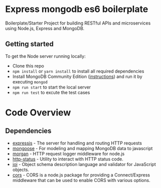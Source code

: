 # Express mongodb es6 boilerplate

Boilerplate/Starter Project for building RESTful APIs and microservices using Node.js, Express and MongoDB.

## Getting started

To get the Node server running locally:

- Clone this repo
- `npm install` or `yarn install` to install all required dependencies
- Install MongoDB Community Edition ([instructions](https://docs.mongodb.com/manual/installation/#tutorials)) and run it by executing `mongod`
- `npm run start` to start the local server
- `npm run test` to excute the test cases

# Code Overview

## Dependencies

- [expressjs](https://github.com/expressjs/express) - The server for handling and routing HTTP requests
- [mongoose](https://github.com/Automattic/mongoose) - For modeling and mapping MongoDB data to javascript
- [morgan](https://github.com/expressjs/morgan) - HTTP request logger middleware for node.js
- [http-status](https://github.com/wdavidw/node-http-status) - Utility to interact with HTTP status code.
- [joi](github.com/hapijs/joi) - Object schema description language and validator for JavaScript objects.
- [cors](github.com/expressjs/cors) - CORS is a node.js package for providing a Connect/Express middleware that can be used to enable CORS with various options.


